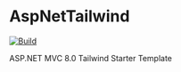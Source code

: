 # AspNetTailwind

[![Build](https://github.com/TheDayIsMyEnemy/AspNetTailwind/actions/workflows/build.yml/badge.svg)](https://github.com/TheDayIsMyEnemy/AspNetTailwind/actions/workflows/build.yml)

ASP.NET MVC 8.0 Tailwind Starter Template